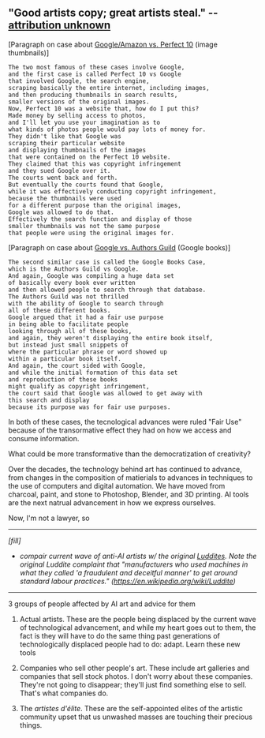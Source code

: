 "Good artists copy; great artists steal." --[attribution unknown ](https://quoteinvestigator.com/2013/03/06/artists-steal/)
----
[Paragraph on case about [Google/Amazon vs. Perfect 10](https://en.wikipedia.org/wiki/Perfect_10,_Inc._v._Amazon.com,_Inc.) (image thumbnails)]
```
The two most famous of these cases involve Google,
and the first case is called Perfect 10 vs Google
that involved Google, the search engine,
scraping basically the entire internet, including images,
and then producing thumbnails in search results,
smaller versions of the original images.
Now, Perfect 10 was a website that, how do I put this?
Made money by selling access to photos,
and I'll let you use your imagination as to
what kinds of photos people would pay lots of money for.
They didn't like that Google was
scraping their particular website
and displaying thumbnails of the images
that were contained on the Perfect 10 website.
They claimed that this was copyright infringement
and they sued Google over it.
The courts went back and forth.
But eventually the courts found that Google,
while it was effectively conducting copyright infringement,
because the thumbnails were used
for a different purpose than the original images,
Google was allowed to do that.
Effectively the search function and display of those
smaller thumbnails was not the same purpose
that people were using the original images for.
```

[Paragraph on case about [Google vs. Authors Guild](https://en.wikipedia.org/wiki/Authors_Guild,_Inc._v._Google,_Inc.) (Google books)]
```
The second similar case is called the Google Books Case,
which is the Authors Guild vs Google.
And again, Google was compiling a huge data set
of basically every book ever written
and then allowed people to search through that database.
The Authors Guild was not thrilled
with the ability of Google to search through
all of these different books.
Google argued that it had a fair use purpose
in being able to facilitate people
looking through all of these books,
and again, they weren't displaying the entire book itself,
but instead just small snippets of
where the particular phrase or word showed up
within a particular book itself.
And again, the court sided with Google,
and while the initial formation of this data set
and reproduction of these books
might qualify as copyright infringement,
the court said that Google was allowed to get away with
this search and display
because its purpose was for fair use purposes.
```

In both of these cases, the tecnological advances were ruled "Fair Use" because of the transormative effect they had on how we access and consume information.

What could be more transformative than the democratization of creativity?

Over the decades, the technology behind art has continued to advance, from changes in the composition of matierials to advances in techniques to the use of computers and digital automation. We have moved from charcoal, paint, and stone to Photoshop, Blender, and 3D printing. AI tools are the next natrual advancement in how we express ourselves.

Now, I'm not a lawyer, so 

----
_[fill]_
- _compair current wave of anti-AI artists w/ the original [Luddites](https://en.wikipedia.org/wiki/Luddite). Note the original Luddite complaint that "manufacturers who used machines in what they called 'a fraudulent and deceitful manner' to get around standard labour practices." (https://en.wikipedia.org/wiki/Luddite)_
----
3 groups of people affected by AI art and advice for them

1. Actual artists. These are the people being displaced by the current wave of technological advancement, and while my heart goes out to them, the fact is they will have to do the same thing past generations of technologically displaced people had to do: adapt. Learn these new tools  

2. Companies who sell other people's art. These include art galleries and companies that sell stock photos. I don't worry about these companies. They're not going to disappear; they'll just find something else to sell. That's what companies do.

3. The _artistes d'élite_. These are the self-appointed elites of the artistic community upset that us unwashed masses are touching their precious things.
